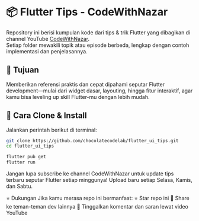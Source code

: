 # 📦 Flutter Tips - CodeWithNazar

Repository ini berisi kumpulan kode dari tips & trik Flutter yang dibagikan di channel YouTube [CodeWithNazar](https://www.youtube.com/@CodeWithNazar).  
Setiap folder mewakili topik atau episode berbeda, lengkap dengan contoh implementasi dan penjelasannya.

## 🎯 Tujuan

Memberikan referensi praktis dan cepat dipahami seputar Flutter development—mulai dari widget dasar, layouting, hingga fitur interaktif, agar kamu bisa leveling up skill Flutter-mu dengan lebih mudah.

## 🚀 Cara Clone & Install

Jalankan perintah berikut di terminal:

```bash
git clone https://github.com/chocolatecodelab/flutter_ui_tips.git
cd flutter_ui_tips

flutter pub get
flutter run
```
Jangan lupa subscribe ke channel CodeWithNazar untuk update tips terbaru seputar Flutter setiap minggunya!
Upload baru setiap Selasa, Kamis, dan Sabtu.

⭐️ Dukungan
Jika kamu merasa repo ini bermanfaat:
⭐️ Star repo ini
🎥 Share ke teman-teman dev lainnya
💬 Tinggalkan komentar dan saran lewat video YouTube


